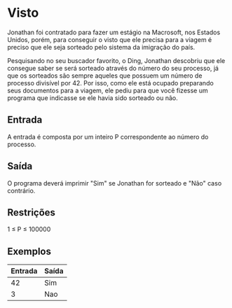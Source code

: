 # Visto

Jonathan foi contratado para fazer um estágio na Macrosoft, nos Estados Unidos, porém, para conseguir o visto que ele precisa para a viagem é preciso que ele seja sorteado pelo sistema da imigração do país.

Pesquisando no seu buscador favorito, o Ding, Jonathan descobriu que ele consegue saber se será sorteado através do número do seu processo, já que os sorteados são sempre aqueles que possuem um número de processo divisível por 42. Por isso, como ele está ocupado preparando seus documentos para a viagem, ele pediu para que você fizesse um programa que indicasse se ele havia sido sorteado ou não.

## Entrada

A entrada é composta por um inteiro P correspondente ao número do processo.

## Saída

O programa deverá imprimir "Sim" se Jonathan for sorteado e "Não" caso contrário.

## Restrições

1 ≤ P ≤ 100000

## Exemplos

| Entrada | Saída |
| ------- | ----- |
| 42      | Sim   |
| 3       | Nao   |
